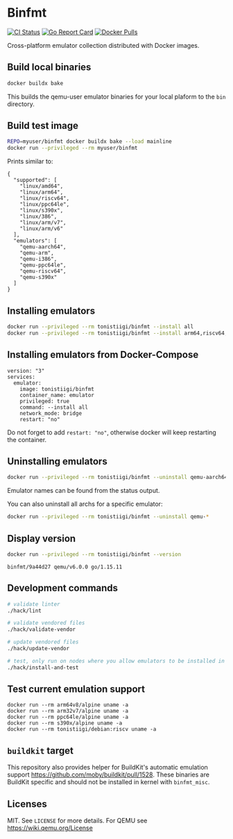 # Binfmt

[![CI Status](https://github.com/tonistiigi/binfmt/workflows/ci/badge.svg)](https://github.com/tonistiigi/binfmt/actions?query=workflow%3Aci)
[![Go Report Card](https://goreportcard.com/badge/github.com/tonistiigi/binfmt)](https://goreportcard.com/report/github.com/tonistiigi/binfmt)
[![Docker Pulls](https://img.shields.io/docker/pulls/tonistiigi/binfmt.svg?logo=docker)](https://hub.docker.com/r/tonistiigi/binfmt/)

Cross-platform emulator collection distributed with Docker images.

## Build local binaries

```bash
docker buildx bake
```

This builds the qemu-user emulator binaries for your local plaform to the `bin` directory.

## Build test image

```bash
REPO=myuser/binfmt docker buildx bake --load mainline
docker run --privileged --rm myuser/binfmt
```

Prints similar to:

```
{
  "supported": [
    "linux/amd64",
    "linux/arm64",
    "linux/riscv64",
    "linux/ppc64le",
    "linux/s390x",
    "linux/386",
    "linux/arm/v7",
    "linux/arm/v6"
  ],
  "emulators": [
    "qemu-aarch64",
    "qemu-arm",
    "qemu-i386",
    "qemu-ppc64le",
    "qemu-riscv64",
    "qemu-s390x"
  ]
}
```

## Installing emulators

```bash
docker run --privileged --rm tonistiigi/binfmt --install all
docker run --privileged --rm tonistiigi/binfmt --install arm64,riscv64,arm
```

## Installing emulators from Docker-Compose

```docker
version: "3"
services:
  emulator:
    image: tonistiigi/binfmt
    container_name: emulator
    privileged: true
    command: --install all
    network_mode: bridge
    restart: "no"
```
Do not forget to add `restart: "no"`, otherwise docker will keep restarting the container.

## Uninstalling emulators

```bash
docker run --privileged --rm tonistiigi/binfmt --uninstall qemu-aarch64
```

Emulator names can be found from the status output.

You can also uninstall all archs for a specific emulator:

```bash
docker run --privileged --rm tonistiigi/binfmt --uninstall qemu-*
```

## Display version

```bash
docker run --privileged --rm tonistiigi/binfmt --version
```
```
binfmt/9a44d27 qemu/v6.0.0 go/1.15.11
```

## Development commands

```bash
# validate linter
./hack/lint

# validate vendored files
./hack/validate-vendor

# update vendored files
./hack/update-vendor

# test, only run on nodes where you allow emulators to be installed in kernel
./hack/install-and-test
```

## Test current emulation support

```
docker run --rm arm64v8/alpine uname -a
docker run --rm arm32v7/alpine uname -a
docker run --rm ppc64le/alpine uname -a
docker run --rm s390x/alpine uname -a
docker run --rm tonistiigi/debian:riscv uname -a
```

## `buildkit` target

This repository also provides helper for BuildKit's automatic emulation support https://github.com/moby/buildkit/pull/1528.
These binaries are BuildKit specific and should not be installed in kernel with `binfmt_misc`.

## Licenses

MIT. See `LICENSE` for more details.
For QEMU see https://wiki.qemu.org/License
